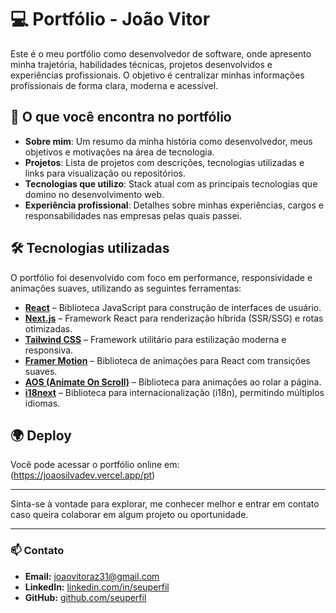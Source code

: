 # 💻 Portfólio - João Vitor

Este é o meu portfólio como desenvolvedor de software, onde apresento minha trajetória, habilidades técnicas, projetos desenvolvidos e experiências profissionais. O objetivo é centralizar minhas informações profissionais de forma clara, moderna e acessível.

## 🚀 O que você encontra no portfólio

- **Sobre mim**: Um resumo da minha história como desenvolvedor, meus objetivos e motivações na área de tecnologia.
- **Projetos**: Lista de projetos com descrições, tecnologias utilizadas e links para visualização ou repositórios.
- **Tecnologias que utilizo**: Stack atual com as principais tecnologias que domino no desenvolvimento web.
- **Experiência profissional**: Detalhes sobre minhas experiências, cargos e responsabilidades nas empresas pelas quais passei.

## 🛠️ Tecnologias utilizadas

O portfólio foi desenvolvido com foco em performance, responsividade e animações suaves, utilizando as seguintes ferramentas:

- **[React](https://reactjs.org/)** – Biblioteca JavaScript para construção de interfaces de usuário.
- **[Next.js](https://nextjs.org/)** – Framework React para renderização híbrida (SSR/SSG) e rotas otimizadas.
- **[Tailwind CSS](https://tailwindcss.com/)** – Framework utilitário para estilização moderna e responsiva.
- **[Framer Motion](https://www.framer.com/motion/)** – Biblioteca de animações para React com transições suaves.
- **[AOS (Animate On Scroll)](https://michalsnik.github.io/aos/)** – Biblioteca para animações ao rolar a página.
- **[i18next](https://www.i18next.com/)** – Biblioteca para internacionalização (i18n), permitindo múltiplos idiomas.

## 🌍 Deploy

Você pode acessar o portfólio online em: (https://joaosilvadev.vercel.app/pt)

---

Sinta-se à vontade para explorar, me conhecer melhor e entrar em contato caso queira colaborar em algum projeto ou oportunidade.

---

### 📫 Contato

- **Email:** joaovitoraz31@gmail.com  
- **LinkedIn:** [linkedin.com/in/seuperfil]([https://linkedin.com/in/seuperfil](https://www.linkedin.com/in/jo%C3%A3o-vitor-da-silva-5677202b1/))  
- **GitHub:** [github.com/seuperfil](https://github.com/joaosilvaz)

